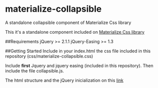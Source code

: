 # materialize-collapsible
A standalone collapsible component of Materialize Css library

This it's a standalone component included on [Materialize Css library](http://materializecss.com/)

##Requirements
jQuery >= 2.1.1
jQuery-Easing >= 1.3 

##Getting Started
Include in your index.html the css file included in this repository (css/materialize-collapsible.css)

Include __first__ Jquery and jquery easing (included in this repository). Then include the file collapsible.js.

The html structure and the jQuery inicialization on this [link](http://materializecss.com/collapsible.html)
